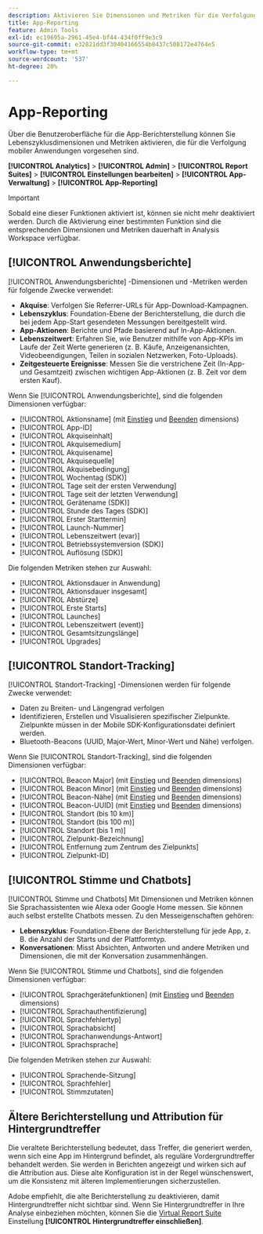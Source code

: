 ```yaml
---
description: Aktivieren Sie Dimensionen und Metriken für die Verfolgung mobiler Anwendungen.
title: App-Reporting
feature: Admin Tools
exl-id: ec19695a-2961-45e4-bf44-434f0ff9e3c9
source-git-commit: e32821dd3f30404166554b8437c508172e4764e5
workflow-type: tm+mt
source-wordcount: '537'
ht-degree: 20%

---
```


# App-Reporting

Über die Benutzeroberfläche für die App-Berichterstellung können Sie Lebenszyklusdimensionen und Metriken aktivieren, die für die Verfolgung mobiler Anwendungen vorgesehen sind.

**[!UICONTROL Analytics]** > **[!UICONTROL Admin]** > **[!UICONTROL Report Suites]** > **[!UICONTROL Einstellungen bearbeiten]** > **[!UICONTROL App-Verwaltung]** > **[!UICONTROL App-Reporting]**

>[!IMPORTANT]
>
>Sobald eine dieser Funktionen aktiviert ist, können sie nicht mehr deaktiviert werden. Durch die Aktivierung einer bestimmten Funktion sind die entsprechenden Dimensionen und Metriken dauerhaft in Analysis Workspace verfügbar.

## [!UICONTROL Anwendungsberichte]

[!UICONTROL Anwendungsberichte] -Dimensionen und -Metriken werden für folgende Zwecke verwendet:

* **Akquise**: Verfolgen Sie Referrer-URLs für App-Download-Kampagnen.
* **Lebenszyklus**: Foundation-Ebene der Berichterstellung, die durch die bei jedem App-Start gesendeten Messungen bereitgestellt wird.
* **App-Aktionen**: Berichte und Pfade basierend auf In-App-Aktionen.
* **Lebenszeitwert**: Erfahren Sie, wie Benutzer mithilfe von App-KPIs im Laufe der Zeit Werte generieren (z. B. Käufe, Anzeigenansichten, Videobeendigungen, Teilen in sozialen Netzwerken, Foto-Uploads).
* **Zeitgesteuerte Ereignisse**: Messen Sie die verstrichene Zeit (In-App- und Gesamtzeit) zwischen wichtigen App-Aktionen (z. B. Zeit vor dem ersten Kauf).

Wenn Sie [!UICONTROL Anwendungsberichte], sind die folgenden Dimensionen verfügbar:

* [!UICONTROL Aktionsname] (mit [Einstieg](/help/components/dimensions/entry-dimensions.md) und [Beenden](/help/components/dimensions/exit-dimensions.md) dimensions)
* [!UICONTROL App-ID]
* [!UICONTROL Akquiseinhalt]
* [!UICONTROL Akquisemedium]
* [!UICONTROL Akquisename]
* [!UICONTROL Akquisequelle]
* [!UICONTROL Akquisebedingung]
* [!UICONTROL Wochentag (SDK)]
* [!UICONTROL Tage seit der ersten Verwendung]
* [!UICONTROL Tage seit der letzten Verwendung]
* [!UICONTROL Gerätename (SDK)]
* [!UICONTROL Stunde des Tages (SDK)]
* [!UICONTROL Erster Starttermin]
* [!UICONTROL Launch-Nummer]
* [!UICONTROL Lebenszeitwert (evar)]
* [!UICONTROL Betriebssystemversion (SDK)]
* [!UICONTROL Auflösung (SDK)]

Die folgenden Metriken stehen zur Auswahl:

* [!UICONTROL Aktionsdauer in Anwendung]
* [!UICONTROL Aktionsdauer insgesamt]
* [!UICONTROL Abstürze]
* [!UICONTROL Erste Starts]
* [!UICONTROL Launches]
* [!UICONTROL Lebenszeitwert (event)]
* [!UICONTROL Gesamtsitzungslänge]
* [!UICONTROL Upgrades]

## [!UICONTROL Standort-Tracking]

[!UICONTROL Standort-Tracking] -Dimensionen werden für folgende Zwecke verwendet:

* Daten zu Breiten- und Längengrad verfolgen
* Identifizieren, Erstellen und Visualisieren spezifischer Zielpunkte. Zielpunkte müssen in der Mobile SDK-Konfigurationsdatei definiert werden.
* Bluetooth-Beacons (UUID, Major-Wert, Minor-Wert und Nähe) verfolgen.

Wenn Sie [!UICONTROL Standort-Tracking], sind die folgenden Dimensionen verfügbar:

* [!UICONTROL Beacon Major] (mit [Einstieg](/help/components/dimensions/entry-dimensions.md) und [Beenden](/help/components/dimensions/exit-dimensions.md) dimensions)
* [!UICONTROL Beacon Minor] (mit [Einstieg](/help/components/dimensions/entry-dimensions.md) und [Beenden](/help/components/dimensions/exit-dimensions.md) dimensions)
* [!UICONTROL Beacon-Nähe] (mit [Einstieg](/help/components/dimensions/entry-dimensions.md) und [Beenden](/help/components/dimensions/exit-dimensions.md) dimensions)
* [!UICONTROL Beacon-UUID] (mit [Einstieg](/help/components/dimensions/entry-dimensions.md) und [Beenden](/help/components/dimensions/exit-dimensions.md) dimensions)
* [!UICONTROL Standort (bis 10 km)]
* [!UICONTROL Standort (bis 100 m)]
* [!UICONTROL Standort (bis 1 m)]
* [!UICONTROL Zielpunkt-Bezeichnung]
* [!UICONTROL Entfernung zum Zentrum des Zielpunkts]
* [!UICONTROL Zielpunkt-ID]

## [!UICONTROL Stimme und Chatbots]

[!UICONTROL Stimme und Chatbots] Mit Dimensionen und Metriken können Sie Sprachassistenten wie Alexa oder Google Home messen. Sie können auch selbst erstellte Chatbots messen. Zu den Messeigenschaften gehören:

* **Lebenszyklus**: Foundation-Ebene der Berichterstellung für jede App, z. B. die Anzahl der Starts und der Plattformtyp.
* **Konversationen**: Misst Absichten, Antworten und andere Metriken und Dimensionen, die mit der Konversation zusammenhängen.

Wenn Sie [!UICONTROL Stimme und Chatbots], sind die folgenden Dimensionen verfügbar:

* [!UICONTROL Sprachgerätefunktionen] (mit [Einstieg](/help/components/dimensions/entry-dimensions.md) und [Beenden](/help/components/dimensions/exit-dimensions.md) dimensions)
* [!UICONTROL Sprachauthentifizierung]
* [!UICONTROL Sprachfehlertyp]
* [!UICONTROL Sprachabsicht]
* [!UICONTROL Sprachanwendungs-Antwort]
* [!UICONTROL Sprachsprache]

Die folgenden Metriken stehen zur Auswahl:

* [!UICONTROL Sprachende-Sitzung]
* [!UICONTROL Sprachfehler]
* [!UICONTROL Stimmzutaten]

## Ältere Berichterstellung und Attribution für Hintergrundtreffer

Die veraltete Berichterstellung bedeutet, dass Treffer, die generiert werden, wenn sich eine App im Hintergrund befindet, als reguläre Vordergrundtreffer behandelt werden. Sie werden in Berichten angezeigt und wirken sich auf die Attribution aus. Diese alte Konfiguration ist in der Regel wünschenswert, um die Konsistenz mit älteren Implementierungen sicherzustellen.

Adobe empfiehlt, die alte Berichterstellung zu deaktivieren, damit Hintergrundtreffer nicht sichtbar sind. Wenn Sie Hintergrundtreffer in Ihre Analyse einbeziehen möchten, können Sie die [Virtual Report Suite](/help/components/vrs/vrs-about.md) Einstellung **[!UICONTROL Hintergrundtreffer einschließen]**.
